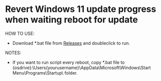 # Revert Windows 11 update progress when waiting reboot for update
HOW TO USE:
- Download *.bat file from [Releases](https://github.com/symbuzzer/Revert-Win11-Update-Progress/releases) and doubleclick to run.  
  
NOTES:  
- If you want to run script every reboot, copy *.bat file to {osdrive}:\Users\{yourusername}\AppData\Microsoft\Windows\Start Menu\Programs\Startup\ folder.
